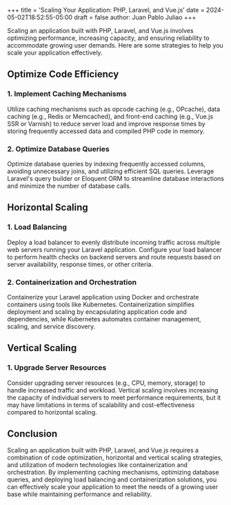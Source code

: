+++
title = 'Scaling Your Application: PHP, Laravel, and Vue.js'
date = 2024-05-02T18:52:55-05:00
draft = false
author: Juan Pablo Juliao
+++

Scaling an application built with PHP, Laravel, and Vue.js involves optimizing performance, increasing capacity, and ensuring reliability to accommodate growing user demands. Here are some strategies to help you scale your application effectively.<!--more-->

## Optimize Code Efficiency

### 1. Implement Caching Mechanisms

Utilize caching mechanisms such as opcode caching (e.g., OPcache), data caching (e.g., Redis or Memcached), and front-end caching (e.g., Vue.js SSR or Varnish) to reduce server load and improve response times by storing frequently accessed data and compiled PHP code in memory.

### 2. Optimize Database Queries

Optimize database queries by indexing frequently accessed columns, avoiding unnecessary joins, and utilizing efficient SQL queries. Leverage Laravel's query builder or Eloquent ORM to streamline database interactions and minimize the number of database calls.

## Horizontal Scaling

### 1. Load Balancing

Deploy a load balancer to evenly distribute incoming traffic across multiple web servers running your Laravel application. Configure your load balancer to perform health checks on backend servers and route requests based on server availability, response times, or other criteria.

### 2. Containerization and Orchestration

Containerize your Laravel application using Docker and orchestrate containers using tools like Kubernetes. Containerization simplifies deployment and scaling by encapsulating application code and dependencies, while Kubernetes automates container management, scaling, and service discovery.

## Vertical Scaling

### 1. Upgrade Server Resources

Consider upgrading server resources (e.g., CPU, memory, storage) to handle increased traffic and workload. Vertical scaling involves increasing the capacity of individual servers to meet performance requirements, but it may have limitations in terms of scalability and cost-effectiveness compared to horizontal scaling.

## Conclusion

Scaling an application built with PHP, Laravel, and Vue.js requires a combination of code optimization, horizontal and vertical scaling strategies, and utilization of modern technologies like containerization and orchestration. By implementing caching mechanisms, optimizing database queries, and deploying load balancing and containerization solutions, you can effectively scale your application to meet the needs of a growing user base while maintaining performance and reliability.
